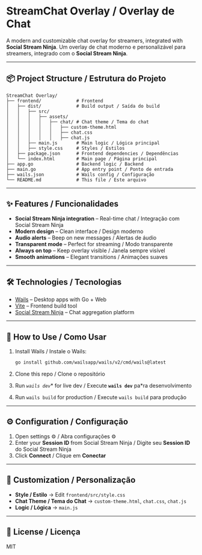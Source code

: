 # StreamChat Overlay / Overlay de Chat

A modern and customizable chat overlay for streamers, integrated with **Social Stream Ninja**.
Um overlay de chat moderno e personalizável para streamers, integrado com o **Social Stream Ninja**.

---

## 📦 Project Structure / Estrutura do Projeto

```
StreamChat Overlay/
├── frontend/             # Frontend
│   ├── dist/             # Build output / Saída do build
│   │   ├── src/
│   │   │   ├── assets/
│   │   │   │   ├── chat/ # Chat theme / Tema do chat
│   │   │   │   │   ├── custom-theme.html
│   │   │   │   │   ├── chat.css
│   │   │   │   │   ├── chat.js
│   │   ├── main.js       # Main logic / Lógica principal
│   │   ├── style.css     # Styles / Estilos
│   ├── package.json      # Frontend dependencies / Dependências
│   └── index.html        # Main page / Página principal
├── app.go                # Backend logic / Backend
├── main.go               # App entry point / Ponto de entrada
├── wails.json            # Wails config / Configuração
└── README.md             # This file / Este arquivo
```

---

## ✨ Features / Funcionalidades

* **Social Stream Ninja integration** – Real-time chat / Integração com Social Stream Ninja
* **Modern design** – Clean interface / Design moderno
* **Audio alerts** – Beep on new messages / Alertas de áudio
* **Transparent mode** – Perfect for streaming / Modo transparente
* **Always on top** – Keep overlay visible / Janela sempre visível
* **Smooth animations** – Elegant transitions / Animações suaves

---

## 🛠️ Technologies / Tecnologias

* [Wails](https://wails.io/) – Desktop apps with Go + Web
* [Vite](https://vitejs.dev/) – Frontend build tool
* [Social Stream Ninja](https://socialstream.ninja/) – Chat aggregation platform

---

## 🚀 How to Use / Como Usar

1. Install Wails / Instale o Wails:

   ```sh
   go install github.com/wailsapp/wails/v2/cmd/wails@latest
   ```
2. Clone this repo / Clone o repositório
3. Run *`wails dev`*\* for live dev / Execute **`wails dev`** pa\*ra desenvolvimento
4. Run `wails build` for production / Execute `wails build` para produção

---

## ⚙️ Configuration / Configuração

1. Open settings ⚙️ / Abra configurações ⚙️
2. Enter your **Session ID** from Social Stream Ninja / Digite seu **Session ID** do Social Stream Ninja
3. Click **Connect** / Clique em **Conectar**

---

## 🎨 Customization / Personalização

* **Style / Estilo** → Edit `frontend/src/style.css`
* **Chat Theme / Tema do Chat** → `custom-theme.html`, `chat.css`, `chat.js`
* **Logic / Lógica** → `main.js`

---

## 📄 License / Licença

MIT
